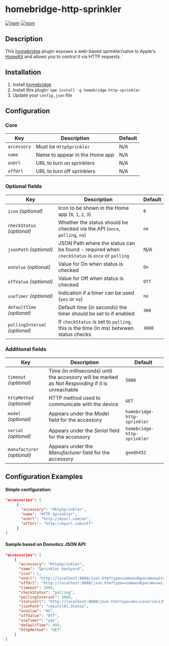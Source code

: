 # homebridge-http-sprinkler

[![npm](https://img.shields.io/npm/v/homebridge-http-sprinkler.svg)](https://www.npmjs.com/package/homebridge-http-sprinkler) [![npm](https://img.shields.io/npm/dt/homebridge-http-sprinkler.svg)](https://www.npmjs.com/package/homebridge-http-sprinkler)

## Description

This [homebridge](https://github.com/nfarina/homebridge) plugin exposes a web-based sprinkler/valve to Apple's [HomeKit](http://www.apple.com/ios/home/) and allows you to control it via HTTP requests.

## Installation

1. Install [homebridge](https://github.com/nfarina/homebridge#installation-details)
2. Install this plugin: `npm install -g homebridge-http-sprinkler`
3. Update your `config.json` file

## Configuration

### Core
| Key | Description | Default |
| --- | --- | --- |
| `accessory` | Must be `HttpSprinkler` | N/A |
| `name` | Name to appear in the Home app | N/A |
| `onUrl` | URL to turn on sprinklers | N/A |
| `offUrl` | URL to turn off sprinklers | N/A |

### Optional fields
| Key | Description | Default |
| --- | --- | --- |
| `icon` _(optional)_ | Icon to be shown in the Home app (`0`, `1`, `2`, `3`) | `0` |
| `checkStatus` _(optional)_ | Whether the status should be checked via the API (`once`, `polling`, `no`) | `no` |
| `jsonPath` _(optional)_ | JSON Path where the status can be found - required when `checkStatus` is `once` or `polling` | N/A |
| `onValue` _(optional)_ | Value for On when status is checked | `On` |
| `offValue` _(optional)_ | Value for Off when status is checked | `Off` |
| `useTimer` _(optional)_ | Indication if a timer can be used (`yes` or `no`) | `no` |
| `defaultTime` _(optional)_ | Default time (in seconds) the timer should be set to if enabled | `300` |
| `pollingInterval` _(optional)_ | If `checkStatus` is set to `polling`, this is the time (in ms) betwwen status checks| `3000` |

### Additional fields
| Key | Description | Default |
| --- | --- | --- |
| `timeout` _(optional)_ | Time (in milliseconds) until the accessory will be marked as _Not Responding_ if it is unreachable | `5000` |
| `httpMethod` _(optional)_ | HTTP method used to communicate with the device | `GET` |
| `model` _(optional)_ | Appears under the _Model_ field for the accessory | `homebridge-http-sprinkler` |
| `serial` _(optional)_ | Appears under the _Serial_ field for the accessory | `homebridge-http-sprinkler` |
| `manufacturer` _(optional)_ | Appears under the _Manufacturer_ field for the accessory | `goedh452` |

## Configuration Examples

#### Simple configuration:

```json
"accessories": [
     {
       "accessory": "HttpSprinkler",
       "name": "HTTP Sprinkler",
       "onUrl": "http://myurl.com/on",
       "offUrl": "http://myurl.com/off"
     }
]
```

#### Sample based on Domoticz JSON API:

 ```json
"accessories": [ 
     {
       "accessory": "HttpSprinkler",
       "name": "Sprinkler backyard",
       "icon": 1,
       "onUrl": "http://localhost:8080/json.htm?type=command&param=switchlight&idx=135&switchcmd=On",
       "offUrl": "http://localhost:8080/json.htm?type=command&param=switchlight&idx=135&switchcmd=Off",
       "timeout": 3000,
       "checkStatus": "polling",
       "pollingInterval": 5000,
       "statusUrl": "http://localhost:8080/json.htm?type=devices&rid=135",
       "jsonPath": "result[0].Status",
       "onValue": "On",
       "offValue": "Off",
       "useTimer": "yes",
       "defaultTime": 900,
       "httpMethod": "GET"
     }
]
```    
